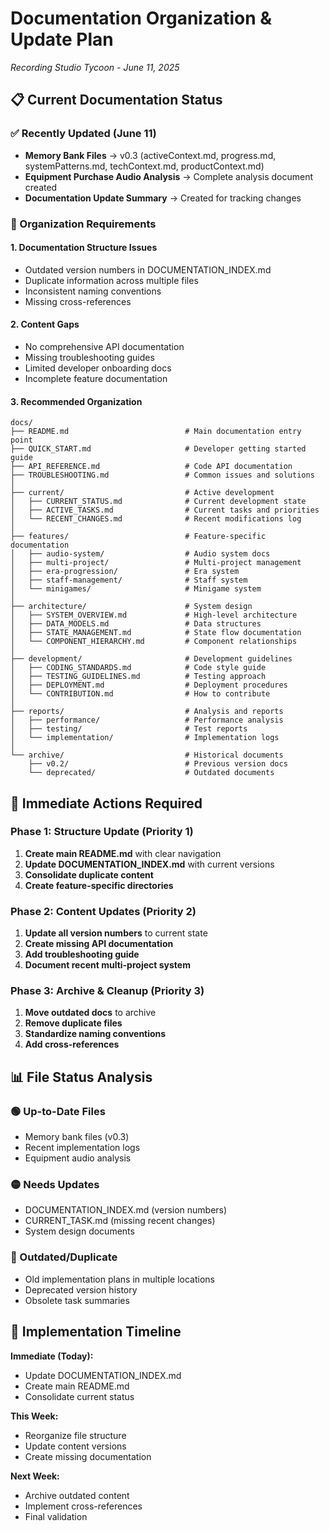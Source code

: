 # Documentation Organization & Update Plan
*Recording Studio Tycoon - June 11, 2025*

## 📋 Current Documentation Status

### ✅ Recently Updated (June 11)
- **Memory Bank Files** → v0.3 (activeContext.md, progress.md, systemPatterns.md, techContext.md, productContext.md)
- **Equipment Purchase Audio Analysis** → Complete analysis document created
- **Documentation Update Summary** → Created for tracking changes

### 🔄 Organization Requirements

#### 1. **Documentation Structure Issues**
- Outdated version numbers in DOCUMENTATION_INDEX.md
- Duplicate information across multiple files
- Inconsistent naming conventions
- Missing cross-references

#### 2. **Content Gaps**
- No comprehensive API documentation
- Missing troubleshooting guides
- Limited developer onboarding docs
- Incomplete feature documentation

#### 3. **Recommended Organization**

```
docs/
├── README.md                          # Main documentation entry point
├── QUICK_START.md                     # Developer getting started guide
├── API_REFERENCE.md                   # Code API documentation
├── TROUBLESHOOTING.md                 # Common issues and solutions
│
├── current/                           # Active development
│   ├── CURRENT_STATUS.md              # Current development state
│   ├── ACTIVE_TASKS.md                # Current tasks and priorities
│   └── RECENT_CHANGES.md              # Recent modifications log
│
├── features/                          # Feature-specific documentation
│   ├── audio-system/                  # Audio system docs
│   ├── multi-project/                 # Multi-project management
│   ├── era-progression/               # Era system
│   ├── staff-management/              # Staff system
│   └── minigames/                     # Minigame system
│
├── architecture/                      # System design
│   ├── SYSTEM_OVERVIEW.md             # High-level architecture
│   ├── DATA_MODELS.md                 # Data structures
│   ├── STATE_MANAGEMENT.md            # State flow documentation
│   └── COMPONENT_HIERARCHY.md         # Component relationships
│
├── development/                       # Development guidelines
│   ├── CODING_STANDARDS.md            # Code style guide
│   ├── TESTING_GUIDELINES.md          # Testing approach
│   ├── DEPLOYMENT.md                  # Deployment procedures
│   └── CONTRIBUTION.md                # How to contribute
│
├── reports/                           # Analysis and reports
│   ├── performance/                   # Performance analysis
│   ├── testing/                       # Test reports
│   └── implementation/                # Implementation logs
│
└── archive/                           # Historical documents
    ├── v0.2/                          # Previous version docs
    └── deprecated/                    # Outdated documents
```

## 🎯 Immediate Actions Required

### Phase 1: Structure Update (Priority 1)
1. **Create main README.md** with clear navigation
2. **Update DOCUMENTATION_INDEX.md** with current versions
3. **Consolidate duplicate content**
4. **Create feature-specific directories**

### Phase 2: Content Updates (Priority 2)  
1. **Update all version numbers** to current state
2. **Create missing API documentation**
3. **Add troubleshooting guide**
4. **Document recent multi-project system**

### Phase 3: Archive & Cleanup (Priority 3)
1. **Move outdated docs** to archive
2. **Remove duplicate files**
3. **Standardize naming conventions**
4. **Add cross-references**

## 📊 File Status Analysis

### 🟢 Up-to-Date Files
- Memory bank files (v0.3)
- Recent implementation logs
- Equipment audio analysis

### 🟡 Needs Updates
- DOCUMENTATION_INDEX.md (version numbers)
- CURRENT_TASK.md (missing recent changes)
- System design documents

### 🔴 Outdated/Duplicate
- Old implementation plans in multiple locations
- Deprecated version history
- Obsolete task summaries

## 🔧 Implementation Timeline

**Immediate (Today):**
- Update DOCUMENTATION_INDEX.md
- Create main README.md
- Consolidate current status

**This Week:**
- Reorganize file structure
- Update content versions
- Create missing documentation

**Next Week:**
- Archive outdated content
- Implement cross-references
- Final validation
